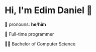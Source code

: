 
# Hi, I'm Edim Daniel 👋

👨 pronouns: **he**/**him**

💼 Full-time programmer

🧑‍🎓 Bachelor of Computer Science
